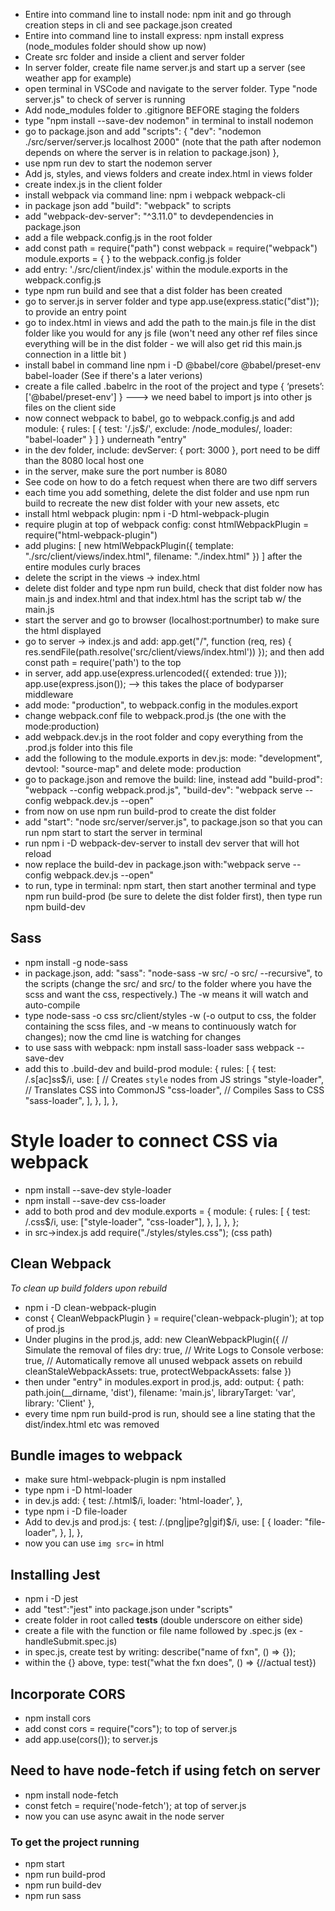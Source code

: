 - Entire into command line to install node: npm init and go through creation steps in cli and see package.json created
- Entire into command line to install express: npm install express (node_modules folder should show up now)
- Create src folder and inside a client and server folder 
- In server folder, create file name server.js and start up a server (see weather app for example)
- open terminal in VSCode and navigate to the server folder. Type "node server.js" to check of server is running
- Add node_modules folder to .gitignore BEFORE staging the folders 
- type "npm install --save-dev nodemon" in terminal to install nodemon
- go to package.json and add 
"scripts": {
    "dev": "nodemon ./src/server/server.js localhost 2000" (note that the path after nodemon depends on where the server is in relation to package.json)
  },
- use npm run dev to start the nodemon server
- Add js, styles, and views folders and create index.html in views folder 
- create index.js in the client folder
- install webpack via command line: npm i webpack webpack-cli 
- in package json add "build": "webpack" to scripts
- add "webpack-dev-server": "^3.11.0" to devdependencies in package.json
- add a file webpack.config.js in the root folder
- add const path = require("path")
const webpack = require("webpack")
module.exports = {
} to the webpack.config.js folder
- add entry: './src/client/index.js' within the module.exports in the webpack.config.js
- type npm run build and see that a dist folder has been created 
- go to server.js in server folder and type app.use(express.static("dist")); to provide an entry point 
- go to index.html in views and add the path to the main.js file in the dist folder like you would for any js file (won't need any other ref files since everything will be in the dist folder - we will also get rid this main.js connection in a little bit )
- install babel in command line npm i -D @babel/core @babel/preset-env babel-loader (See if there's a later verions) 
- create a file called .babelrc in the root of the project and type { ‘presets’: ['@babel/preset-env'] }   ---> we need babel to import js into other js files on the client side
- now connect webpack to babel, go to webpack.config.js and add 
       module: {
            rules: [
                    {
                test: '/\.js$/',
                exclude: /node_modules/,
                loader: "babel-loader"
                    }
            ]
    }   underneath "entry" 
- in the dev folder, include: devServer: {
    port: 3000
  },    port need to be diff than the 8080 local host one 
- in the server, make sure the port number is 8080
- See code on how to do a fetch request when there are two diff servers
- each time you add something, delete the dist folder and use npm run build to recreate the new dist folder with your new assets, etc 
- install html webpack plugin: npm i -D html-webpack-plugin
- require plugin at top of webpack config: const htmlWebpackPlugin = require("html-webpack-plugin")
- add 
plugins: [
      new htmlWebpackPlugin({
        template: "./src/client/views/index.html",
        filename: "./index.html"
      })
  ]   after the entire modules curly braces
- delete the script in the views -> index.html 
- delete dist folder and type npm run build, check that dist folder now has main.js and index.html and that index.html has the script tab w/ the main.js
- start the server and go to browser (localhost:portnumber) to make sure the html displayed
- go to server -> index.js and add: app.get("/", function (req, res) {
  res.sendFile(path.resolve('src/client/views/index.html'))
}); and then add const path = require('path') to the top
- in server, add app.use(express.urlencoded({ extended: true }));
app.use(express.json());  --> this takes the place of bodyparser middleware
- add mode: "production", to webpack.config in the modules.export
- change webpack.conf file to webpack.prod.js (the one with the mode:production)
- add webpack.dev.js in the root folder and copy everything from the .prod.js folder into this file
- add the following to the module.exports in dev.js: mode: "development", 
  devtool: "source-map" and delete mode: production
- go to package.json and remove the build: line, instead add "build-prod": "webpack --config webpack.prod.js", "build-dev": "webpack serve  --config webpack.dev.js --open"
- from now on use npm run build-prod to create the dist folder
- add "start": "node src/server/server.js", to package.json so that you can run npm start to start the server in terminal
- run npm i -D webpack-dev-server to install dev server that will hot reload
- now replace the build-dev in package.json with:"webpack serve  --config webpack.dev.js --open"
- to run, type in terminal: npm start, then start another terminal and type npm run build-prod (be sure to delete the dist folder first), then type run npm build-dev


## Sass 
- npm install -g node-sass 
- in package.json, add: "sass": "node-sass -w src/ -o src/ --recursive",   to the scripts (change the src/ and src/ to the folder where you have the scss and want the css, respectively.) The -w means it will watch and auto-compile
- type node-sass -o css src/client/styles -w  (-o output to css, the folder containing the scss files, and -w means to continuously watch for changes); now the cmd line is watching for changes
- to use sass with webpack: npm install sass-loader sass webpack --save-dev
- add this to .build-dev and build-prod 
module: {
    rules: [
      {
        test: /\.s[ac]ss$/i,
        use: [
          // Creates `style` nodes from JS strings
          "style-loader",
          // Translates CSS into CommonJS
          "css-loader",
          // Compiles Sass to CSS
          "sass-loader",
        ],
      },
    ],
  },

# Style loader to connect CSS via webpack 
- npm install --save-dev style-loader
- npm install --save-dev css-loader
- add to both prod and dev module.exports = {
  module: {
    rules: [
      {
        test: /\.css$/i,
        use: ["style-loader", "css-loader"],
      },
    ],
  },
};
- in src->index.js add require("./styles/styles.css"); (css path)

## Clean Webpack 
_To clean up build folders upon rebuild_
- npm i -D clean-webpack-plugin
- const { CleanWebpackPlugin } = require('clean-webpack-plugin'); at top of prod.js
- Under plugins in the prod.js, add: 
        new CleanWebpackPlugin({
                // Simulate the removal of files
                dry: true,
                // Write Logs to Console
                verbose: true,
                // Automatically remove all unused webpack assets on rebuild
                cleanStaleWebpackAssets: true,
                protectWebpackAssets: false
        })
- then under "entry" in modules.export in prod.js, add: output: {
    path: path.join(__dirname, 'dist'),
    filename: 'main.js',
    libraryTarget: 'var',
    library: 'Client'
},
- every time npm run build-prod is run, should see a line stating that the dist/index.html etc was removed

## Bundle images to webpack 
- make sure html-webpack-plugin is npm installed 
- type npm i -D html-loader 
- in dev.js add: 
    {
        test: /\.html$/i,
        loader: 'html-loader',
      },
- type npm i -D file-loader
- Add to dev.js and prod.js: 
        {
          test: /\.(png|jpe?g|gif)$/i,
          use: [
            {
              loader: "file-loader",
            },
          ],
        },
- now you can use ```img src=``` in html

## Installing Jest 
- npm i -D jest 
- add "test":"jest" into package.json under "scripts"
- create folder in root called __tests__ (double underscore on either side)
- create a file with the function or file name followed by .spec.js (ex - handleSubmit.spec.js)
- in spec.js, create test by writing: 
describe("name of fxn", () => {}); 
- within the {} above, type: 
test("what the fxn does", () => {//actual test}) 


## Incorporate CORS
- npm install cors
- add const cors = require("cors"); to top of server.js
- add app.use(cors()); to server.js

## Need to have node-fetch if using fetch on server
- npm install node-fetch
- const fetch = require('node-fetch'); at top of server.js
- now you can use async await in the node server

### To get the project running 
- npm start 
- npm run build-prod
- npm run build-dev 
- npm run sass